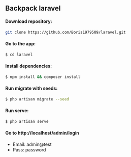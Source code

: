 ## Backpack laravel

#### Download repository:
```sh
git clone https://github.com/Boris1979509/laravel.git
```
#### Go to the app:
```sh
$ cd laravel
```
#### Install dependencies:
```sh
$ npm install && composer install
```
#### Run migrate with seeds:
```sh
$ php artisan migrate --seed
```
#### Run serve:
```sh
$ php artisan serve
```
#### Go to  http://localhost/admin/login
- Email: admin@test
- Pass: password
